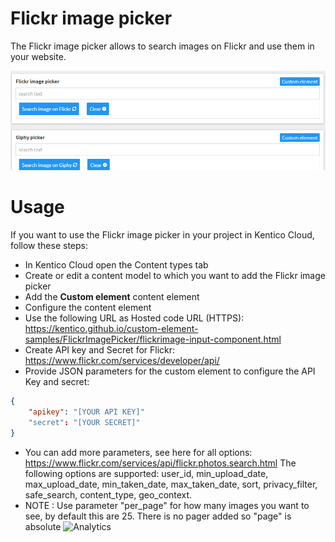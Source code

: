 # Flickr image picker
The Flickr image picker allows to search images on Flickr and use them in your website.

![Flickr image picker](FlickrImagePicker.gif)

# Usage

If you want to use the Flickr image picker in your project in Kentico Cloud, follow these steps:

* In Kentico Cloud open the Content types tab
* Create or edit a content model to which you want to add the Flickr image picker
* Add the **Custom element** content element
* Configure the content element
* Use the following URL as Hosted code URL (HTTPS): https://kentico.github.io/custom-element-samples/FlickrImagePicker/flickrimage-input-component.html
* Create API key and Secret for Flickr: https://www.flickr.com/services/developer/api/
* Provide JSON parameters for the custom element to configure the API Key and secret:

```json
{
    "apikey": "[YOUR API KEY]"
	"secret": "[YOUR SECRET]"
}
```
* You can add more parameters, see here for all options: https://www.flickr.com/services/api/flickr.photos.search.html
The following options are supported: user_id, min_upload_date, max_upload_date, min_taken_date, max_taken_date, sort, privacy_filter, safe_search, content_type, geo_context. 
* NOTE : Use parameter "per_page" for how many images you want to see, by default this are 25. There is no pager added so "page" is absolute
![Analytics](https://kentico-ga-beacon.azurewebsites.net/api/UA-69014260-4/Kentico/custom-elements-samples/FlickrImagePicker?pixel)
